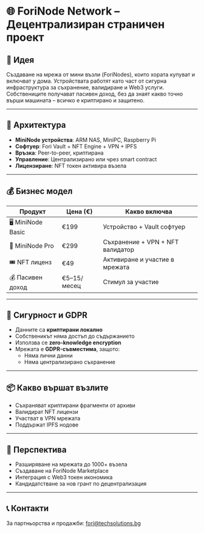 # 🌐 ForiNode Network – Децентрализиран страничен проект

## 🎯 Идея

Създаване на мрежа от мини възли (ForiNodes), които хората купуват и включват у дома. Устройствата работят като част от сигурна инфраструктура за съхранение, валидиране и Web3 услуги. Собствениците получават пасивен доход, без да знаят какво точно върши машината – всичко е криптирано и защитено.

---

## 🧱 Архитектура

- **MiniNode устройства**: ARM NAS, MiniPC, Raspberry Pi
- **Софтуер**: Fori Vault + NFT Engine + VPN + IPFS
- **Връзка**: Peer-to-peer, криптирана
- **Управление**: Централизирано или чрез smart contract
- **Лицензиране**: NFT токен активира възела

---

## 💰 Бизнес модел

| Продукт             | Цена (€) | Какво включва |
|---------------------|----------|----------------|
| 🖥️ MiniNode Basic   | €199     | Устройство + Vault софтуер |
| 🔐 MiniNode Pro     | €299     | Съхранение + VPN + NFT валидатор |
| 🎟️ NFT лиценз       | €49      | Активиране и участие в мрежата |
| 💰 Пасивен доход    | €5–15/месец | Стимул за участие |

---

## 🔐 Сигурност и GDPR

- Данните са **криптирани локално**
- Собственикът няма достъп до съдържанието
- Използва се **zero-knowledge encryption**
- Мрежата е **GDPR-съвместима**, защото:
  - Няма лични данни
  - Няма централизирано съхранение

---

## 📦 Какво вършат възлите

- Съхраняват криптирани фрагменти от архиви
- Валидират NFT лицензи
- Участват в VPN мрежата
- Поддържат IPFS нодове

---

## 🔮 Перспектива

- Разширяване на мрежата до 1000+ възела
- Създаване на ForiNode Marketplace
- Интеграция с Web3 токен икономика
- Кандидатстване за нов грант по децентрализация

---

## 📞 Контакти

За партньорства и продажби: [fori@techsolutions.bg](mailto:fori@techsolutions.bg)
